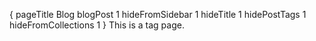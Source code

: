 {
    pageTitle Blog
    blogPost 1
    hideFromSidebar 1
    hideTitle 1
    hidePostTags 1
    hideFromCollections 1
}
This is a tag page.
